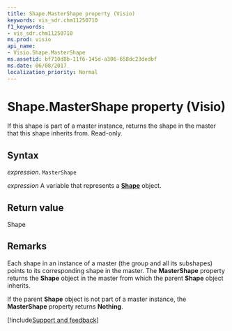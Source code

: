 ```yaml
---
title: Shape.MasterShape property (Visio)
keywords: vis_sdr.chm11250710
f1_keywords:
- vis_sdr.chm11250710
ms.prod: visio
api_name:
- Visio.Shape.MasterShape
ms.assetid: bf710d8b-11f6-145d-a306-658dc23dedbf
ms.date: 06/08/2017
localization_priority: Normal
---
```



# Shape.MasterShape property (Visio)

If this shape is part of a master instance, returns the shape in the master that this shape inherits from. Read-only.


## Syntax

_expression_. `MasterShape`

_expression_ A variable that represents a **[Shape](Visio.Shape.md)** object.


## Return value

Shape


## Remarks

Each shape in an instance of a master (the group and all its subshapes) points to its corresponding shape in the master. The  **MasterShape** property returns the **Shape** object in the master from which the parent **Shape** object inherits.

If the parent  **Shape** object is not part of a master instance, the **MasterShape** property returns **Nothing**.

[!include[Support and feedback](~/includes/feedback-boilerplate.md)]